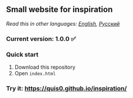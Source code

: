 ## Small website for inspiration

*Read this in other languages: [English](README.md), [Русский](README.ru.md)*

### Current version: 1.0.0 :white_check_mark:

### Quick start
1.  Download this repository
2.  Open `index.html` 

### Try it: https://quis0.github.io/inspiration/
